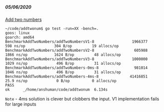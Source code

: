 ##### 05/06/2020

[Add two numbers](https://leetcode.com/problems/add-two-numbers)

```
~/code/addtwonum$ go test -run=XX -bench=.
goos: linux
goarch: amd64
BenchmarkAddTwoNumbers/addTwoNumbersV1-8                 1966377               598 ns/op             304 B/op         19 allocs/op
BenchmarkAddTwoNumbers/addTwoNumbersV2-8                  605988              1866 ns/op            1624 B/op         48 allocs/op
BenchmarkAddTwoNumbers/addTwoNumbersV3-8                 1000000              1029 ns/op             496 B/op         31 allocs/op
BenchmarkAddTwoNumbers/addTwoNumbers-0ms-8                981014              1046 ns/op             496 B/op         31 allocs/op
BenchmarkAddTwoNumbers/addTwoNumbers-4ms-8              41416851                25.9 ns/op             0 B/op          0 allocs/op
PASS
ok      _/home/anshuman/code/addtwonum  6.134s
```

`Note` - 4ms solution is clever but clobbers the input. V1 implementation fails for large inputs
